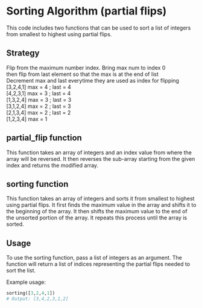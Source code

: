 # Sorting Algorithm (partial flips)
This code includes two functions that can be used to sort a list of integers from smallest to highest using partial flips.

## Strategy
Flip from the maximum number index. Bring max num to index 0\
then flip from last element so that the max is at the end of list\
Decrement max and last everytime they are used as index for flipping\
[3,2,4,1] max = 4 ; last = 4\
[4,2,3,1] max = 3 ; last = 4\
[1,3,2,4] max = 3 ; last = 3\
[3,1,2,4] max = 2 ; last = 3\
[2,1,3,4] max = 2 ; last = 2\
[1,2,3,4] max = 1

## partial_flip function
This function takes an array of integers and an index value from where the array will be reversed. It then reverses the sub-array starting from the given index and returns the modified array.

## sorting function
This function takes an array of integers and sorts it from smallest to highest using partial flips. It first finds the maximum value in the array and shifts it to the beginning of the array. It then shifts the maximum value to the end of the unsorted portion of the array. It repeats this process until the array is sorted.

## Usage
To use the sorting function, pass a list of integers as an argument. The function will return a list of indices representing the partial flips needed to sort the list.

Example usage:
```python
sorting([3,2,4,1])
# Output: [3,4,2,3,1,2]
```